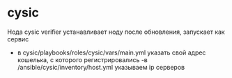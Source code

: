 # cysic
Нода cysic verifier
устанавливает ноду после обновления, запускает как сервис 
- в cysic/playbooks/roles/cysic/vars/main.yml указать свой адрес кошелька, с которого регистрировались 
-в /ansible/cysic/inventory/host.yml указываем ip серверов
